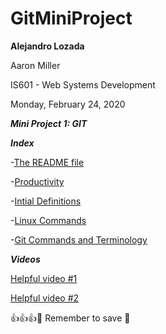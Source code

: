 # GitMiniProject

**Alejandro Lozada**

Aaron Miller

IS601 - Web Systems Development

Monday, February 24, 2020

***Mini Project 1: GIT***

***Index***

-[The README file](https://github.com/am2892/GitMiniProject/blob/master/README.md)

-[Productivity](https://github.com/am2892/GitMiniProject/blob/master/Git_Productivity.txt)

-[Intial Definitions](https://github.com/am2892/GitMiniProject/blob/master/def.txt)

-[Linux Commands](https://github.com/am2892/GitMiniProject/blob/master/linuxCommands.txt)

-[Git Commands and Terminology ](https://github.com/am2892/GitMiniProject/blob/master/Git_commandsANDterminology.txt)

***Videos***

[Helpful video #1](https://www.youtube.com/watch?v=SwK2dPFXhpU&feature=emb_logo)

[Helpful video #2](https://www.youtube.com/watch?v=rgbCcBNZcdQ&feature=emb_logo)


:+1::+1::+1::pray:
Remember to save :floppy_disk:
